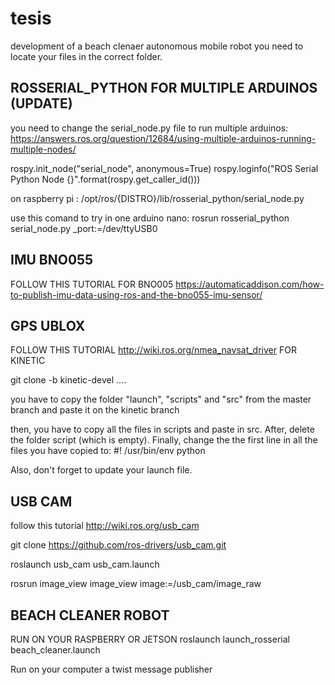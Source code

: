 # tesis
development of a beach clenaer autonomous mobile robot
you need to locate your files in the correct folder. 


ROSSERIAL_PYTHON FOR MULTIPLE ARDUINOS (UPDATE)
------------------------
you need to change the serial_node.py file to run multiple arduinos: 
https://answers.ros.org/question/12684/using-multiple-arduinos-running-multiple-nodes/

rospy.init_node("serial_node", anonymous=True) 
rospy.loginfo("ROS Serial Python Node {}".format(rospy.get_caller_id()))
    
on raspberry pi : /opt/ros/{DISTRO}/lib/rosserial_python/serial_node.py


use this comand to try in one arduino nano:
rosrun rosserial_python serial_node.py _port:=/dev/ttyUSB0

IMU BNO055
----------------------------------------------
FOLLOW THIS TUTORIAL FOR BNO005
https://automaticaddison.com/how-to-publish-imu-data-using-ros-and-the-bno055-imu-sensor/


GPS UBLOX
---------------------------------------------
FOLLOW THIS TUTORIAL http://wiki.ros.org/nmea_navsat_driver
FOR KINETIC

git clone -b kinetic-devel ....

you have to copy the folder "launch", "scripts" and "src" from the master branch and paste it on the kinetic branch

then, you have to copy all the files in scripts and paste in src. After, delete the folder script (which is empty).
Finally, change the the first line in all the files you have copied to: 
#! /usr/bin/env python

Also, don't forget to update your launch file. 

USB CAM
---------------------------
follow this tutorial http://wiki.ros.org/usb_cam

git clone https://github.com/ros-drivers/usb_cam.git

roslaunch usb_cam usb_cam.launch

rosrun image_view image_view image:=/usb_cam/image_raw




BEACH CLEANER ROBOT
--------------------

RUN ON YOUR RASPBERRY OR JETSON
roslaunch launch_rosserial beach_cleaner.launch

Run on your computer a twist message publisher
